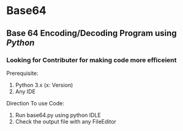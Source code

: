 # Base64
## Base 64 Encoding/Decoding Program using ***Python***

### Looking for Contributer for making code more efficeient 

Prerequisite:
<ol>
<li>Python 3.x (x: Version)</li>
<li>Any IDE</li>
</ol>


 Direction To use Code:
 <ol>
 <li>Run base64.py using python IDLE </li>
 <li>Check the output file with any FileEditor</li>
</ol> 